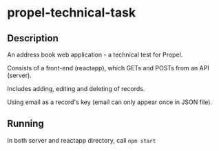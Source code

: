 # propel-technical-task

## Description  
An address book web application - a technical test for Propel.  

Consists of a front-end (reactapp), which GETs and POSTs from an API (server).  

Includes adding, editing and deleting of records.  

Using email as a record's key (email can only appear once in JSON file).  

## Running  
In both server and reactapp directory, call `npm start`  

